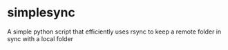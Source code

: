 # simplesync
A simple python script that efficiently uses rsync to keep a remote folder in sync with a local folder
